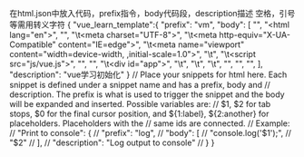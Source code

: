 在html.json中放入代码，prefix指令，body代码段，description描述
空格，引号等需用转义字符
{
	"vue_learn_template":{
		"prefix": "vm",
		"body": [
			"<!DOCTYPE html>",
			"<html lang=\"en\">",
			"<head>",
			"\t<meta charset=\"UTF-8\">",
			"\t<meta http-equiv=\"X-UA-Compatible\" content=\"IE=edge\">",
			"\t<meta name=\"viewport\" content=\"width=device-width, ,initial-scale=1.0\">",
			"\t<title>Document</title>",
			"\t<script src=\"js/vue.js\"></script>",
			"</head>",
			"<body>",
			"\t<div id=\"app\">",
			"\t",
			"\t</div>",
			"\t",
			"</body>",
			"<script>",
			"\tnew Vue({",
			"\t\tel: \"#app\",",
			"\t\tdata: {",
			"\t",
			"\t\t},",
			"\t})",
			"</script>",
			"</html>",
		],
		"description": "vue学习初始化"
	}
	// Place your snippets for html here. Each snippet is defined under a snippet name and has a prefix, body and 
	// description. The prefix is what is used to trigger the snippet and the body will be expanded and inserted. Possible variables are:
	// $1, $2 for tab stops, $0 for the final cursor position, and ${1:label}, ${2:another} for placeholders. Placeholders with the 
	// same ids are connected.
	// Example:
	// "Print to console": {
	// 	"prefix": "log",
	// 	"body": [
	// 		"console.log('$1');",
	// 		"$2"
	// 	],
	// 	"description": "Log output to console"
	// }
}
